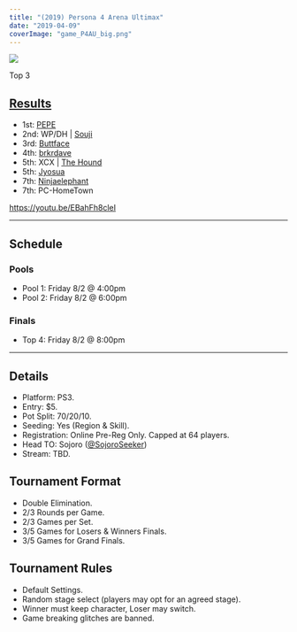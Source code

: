 ```yaml
---
title: "(2019) Persona 4 Arena Ultimax"
date: "2019-04-09"
coverImage: "game_P4AU_big.png"
---
```


![](https://i0.wp.com/animevo.moe/wordpress/wp-content/uploads/2019/10/p4u2_top4.jpg?fit=840%2C473&ssl=1)

Top 3

## [Results](https://smash.gg/tournament/animevo-2019/events/persona-4-arena-ultimax-1/overview)

- 1st: [PEPE](@pepe_persona)
- 2nd: WP/DH | [Souji](@soujif91)
- 3rd: [Buttface](@the_buttface)
- 4th: [brkrdave](@brkrdv)
- 5th: XCX | [The Hound](@the_hound2)
- 5th: [Jyosua](@jyosua)
- 7th: [Ninjaelephant](@ninjaelephant31)
- 7th: PC-HomeTown

https://youtu.be/EBahFh8cleI

* * *

## Schedule

### Pools

- Pool 1: Friday 8/2 @ 4:00pm
- Pool 2: Friday 8/2 @ 6:00pm

### Finals

- Top 4: Friday 8/2 @ 8:00pm

* * *

## Details

- Platform: PS3.
- Entry: $5.
- Pot Split: 70/20/10.
- Seeding: Yes (Region & Skill).
- Registration: Online Pre-Reg Only. Capped at 64 players.
- Head TO: Sojoro ([@SojoroSeeker](https://twitter.com/SojoroSeeker))
- Stream: TBD.

## Tournament Format

- Double Elimination.
- 2/3 Rounds per Game.
- 2/3 Games per Set.
- 3/5 Games for Losers & Winners Finals.
- 3/5 Games for Grand Finals.

## Tournament Rules

- Default Settings.
- Random stage select (players may opt for an agreed stage).
- Winner must keep character, Loser may switch.
- Game breaking glitches are banned.
